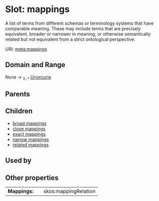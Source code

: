 
# Slot: mappings


A list of terms from different schemas or terminology systems that have comparable meaning. These may include terms that are precisely equivalent, broader or narrower in meaning, or otherwise semantically related but not equivalent from a strict ontological perspective.

URI: [meta:mappings](https://w3id.org/biolink/biolinkml/meta/mappings)


## Domain and Range

None ->  <sub>0..*</sub> [Uriorcurie](types/Uriorcurie.md)

## Parents


## Children

 *  [broad mappings](broad_mappings.md)
 *  [close mappings](close_mappings.md)
 *  [exact mappings](exact_mappings.md)
 *  [narrow mappings](narrow_mappings.md)
 *  [related mappings](related_mappings.md)

## Used by


## Other properties

|  |  |  |
| --- | --- | --- |
| **Mappings:** | | skos:mappingRelation |

